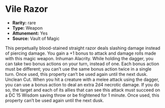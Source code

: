 
# Vile Razor

* **Rarity:** rare
* **Type:** Weapon
* **Attunement:** Yes
* **Source:** Vault of Magic


This perpetually blood-stained straight razor deals slashing damage instead of piercing damage. You gain a +1 bonus to attack and damage rolls made with this magic weapon. Inhuman Alacrity. While holding the dagger, you can take two bonus actions on your turn, instead of one. Each bonus action must be different; you can’t use the same bonus action twice in a single turn. Once used, this property can’t be used again until the next dusk. Unclean Cut. When you hit a creature with a melee attack using the dagger, you can use a bonus action to deal an extra 2d4 necrotic damage. If you do so, the target and each of its allies that can see this attack must succeed on a DC 15 Wisdom saving throw or be frightened for 1 minute. Once used, this property can’t be used again until the next dusk. 
